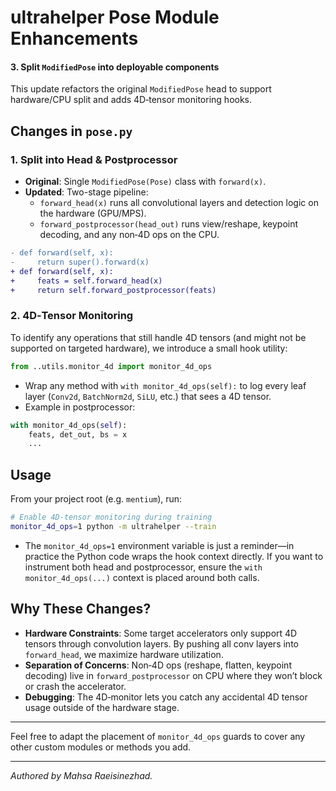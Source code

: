 # ultrahelper Pose Module Enhancements
#### 3. Split `ModifiedPose` into deployable components

This update refactors the original `ModifiedPose` head to support hardware/CPU split and adds 4D‑tensor monitoring hooks.

## Changes in `pose.py`

### 1. Split into Head & Postprocessor

- **Original**: Single `ModifiedPose(Pose)` class with `forward(x)`.
- **Updated**: Two-stage pipeline:
  - `forward_head(x)` runs all convolutional layers and detection logic on the hardware (GPU/MPS).
  - `forward_postprocessor(head_out)` runs view/reshape, keypoint decoding, and any non‑4D ops on the CPU.

```diff
- def forward(self, x):
-     return super().forward(x)
+ def forward(self, x):
+     feats = self.forward_head(x)
+     return self.forward_postprocessor(feats)
```

### 2. 4D‑Tensor Monitoring

To identify any operations that still handle 4D tensors (and might not be supported on targeted hardware), we introduce a small hook utility:

```python
from ..utils.monitor_4d import monitor_4d_ops
```

- Wrap any method with `with monitor_4d_ops(self):` to log every leaf layer (`Conv2d`, `BatchNorm2d`, `SiLU`, etc.) that sees a 4D tensor.
- Example in postprocessor:

```python
with monitor_4d_ops(self):
    feats, det_out, bs = x
    ...
```

## Usage

From your project root (e.g. `mentium`), run:

```bash
# Enable 4D‑tensor monitoring during training
monitor_4d_ops=1 python -m ultrahelper --train
```

- The `monitor_4d_ops=1` environment variable is just a reminder—in practice the Python code wraps the hook context directly. If you want to instrument both head and postprocessor, ensure the `with monitor_4d_ops(...)` context is placed around both calls.

## Why These Changes?

- **Hardware Constraints**: Some target accelerators only support 4D tensors through convolution layers. By pushing all conv layers into `forward_head`, we maximize hardware utilization.
- **Separation of Concerns**: Non‑4D ops (reshape, flatten, keypoint decoding) live in `forward_postprocessor` on CPU where they won’t block or crash the accelerator.
- **Debugging**: The 4D‑monitor lets you catch any accidental 4D tensor usage outside of the hardware stage.

---

Feel free to adapt the placement of `monitor_4d_ops` guards to cover any other custom modules or methods you add.

---
*Authored by Mahsa Raeisinezhad.*
